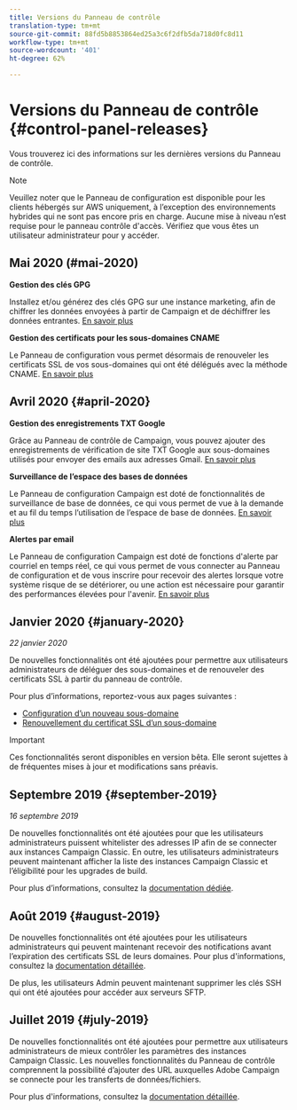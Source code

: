 ```yaml
---
title: Versions du Panneau de contrôle
translation-type: tm+mt
source-git-commit: 88fd5b8853864ed25a3c6f2dfb5da718d0fc8d11
workflow-type: tm+mt
source-wordcount: '401'
ht-degree: 62%

---
```



# Versions du Panneau de contrôle {#control-panel-releases}

Vous trouverez ici des informations sur les dernières versions du Panneau de contrôle.

>[!NOTE]
>
>Veuillez noter que le Panneau de configuration est disponible pour les clients hébergés sur AWS uniquement, à l’exception des environnements hybrides qui ne sont pas encore pris en charge. Aucune mise à niveau n’est requise pour le panneau contrôle d&#39;accès. Vérifiez que vous êtes un utilisateur administrateur pour y accéder.

## Mai 2020 (#mai-2020)

**Gestion des clés GPG**

Installez et/ou générez des clés GPG sur une instance marketing, afin de chiffrer les données envoyées à partir de Campaign et de déchiffrer les données entrantes. [En savoir plus](../..//instances-settings/using/gpg-keys-management.md)

**Gestion des certificats pour les sous-domaines CNAME**

Le Panneau de configuration vous permet désormais de renouveler les certificats SSL de vos sous-domaines qui ont été délégués avec la méthode CNAME. [En savoir plus](../../subdomains-certificates/using/renewing-subdomain-certificate.md)

## Avril 2020 {#april-2020}

**Gestion des enregistrements TXT Google**

Grâce au Panneau de contrôle de Campaign, vous pouvez ajouter des enregistrements de vérification de site TXT Google aux sous-domaines utilisés pour envoyer des emails aux adresses Gmail. [En savoir plus](../../subdomains-certificates/using/managing-txt-records.md)

**Surveillance de l’espace des bases de données**

Le Panneau de configuration Campaign est doté de fonctionnalités de surveillance de base de données, ce qui vous permet de vue à la demande et au fil du temps l’utilisation de l’espace de base de données. [En savoir plus](../../performance-monitoring/using/database-monitoring.md)

**Alertes par email**

Le Panneau de configuration Campaign est doté de fonctions d&#39;alerte par courriel en temps réel, ce qui vous permet de vous connecter au Panneau de configuration et de vous inscrire pour recevoir des alertes lorsque votre système risque de se détériorer, ou une action est nécessaire pour garantir des performances élevées pour l&#39;avenir. [En savoir plus](../../performance-monitoring/using/email-alerting.md)

## Janvier 2020 {#january-2020}

*22 janvier 2020*

De nouvelles fonctionnalités ont été ajoutées pour permettre aux utilisateurs administrateurs de déléguer des sous-domaines et de renouveler des certificats SSL à partir du panneau de contrôle.

Pour plus d’informations, reportez-vous aux pages suivantes :
* [Configuration d’un nouveau sous-domaine](subdomains-certificates/using/setting-up-new-subdomain.md)
* [Renouvellement du certificat SSL d’un sous-domaine](subdomains-certificates/using/renewing-subdomain-certificate.md)

>[!IMPORTANT]
>
>Ces fonctionnalités seront disponibles en version bêta. Elle seront sujettes à de fréquentes mises à jour et modifications sans préavis.

## Septembre 2019 {#september-2019}

*16 septembre 2019*

De nouvelles fonctionnalités ont été ajoutées pour que les utilisateurs administrateurs puissent whitelister des adresses IP afin de se connecter aux instances Campaign Classic.
En outre, les utilisateurs administrateurs peuvent maintenant afficher la liste des instances Campaign Classic et l’éligibilité pour les upgrades de build.

Pour plus d’informations, consultez la [documentation dédiée](instances-settings/using/ip-whitelisting-instance-access.md).

## Août 2019 {#august-2019}

De nouvelles fonctionnalités ont été ajoutées pour les utilisateurs administrateurs qui peuvent maintenant recevoir des notifications avant l’expiration des certificats SSL de leurs domaines. Pour plus d&#39;informations, consultez la [documentation détaillée](subdomains-certificates/using/monitoring-ssl-certificates.md).

De plus, les utilisateurs Admin peuvent maintenant supprimer les clés SSH qui ont été ajoutées pour accéder aux serveurs SFTP.

## Juillet 2019 {#july-2019}

De nouvelles fonctionnalités ont été ajoutées pour permettre aux utilisateurs administrateurs de mieux contrôler les paramètres des instances Campaign Classic. Les nouvelles fonctionnalités du Panneau de contrôle comprennent la possibilité d’ajouter des URL auxquelles Adobe Campaign se connecte pour les transferts de données/fichiers.

Pour plus d&#39;informations, consultez la [documentation détaillée](instances-settings/using/url-permissions.md).
